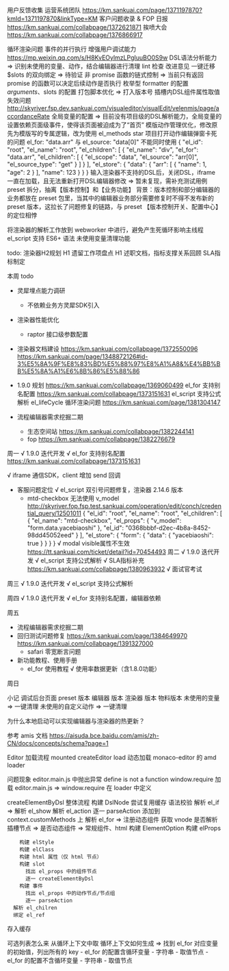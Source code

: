 用户反馈收集
  运营系统团队 https://km.sankuai.com/page/1371197870?kmId=1371197870&linkType=KM
  客户问题收录 & FOP 日报 https://km.sankuai.com/collabpage/1372621871
  挨喷大会 https://km.sankuai.com/collabpage/1376866917

  循环渲染问题
  事件的并行执行
  增强用户调试能力 https://mp.weixin.qq.com/s/H8KvEOylmzLPgIuuBO0S9w
  DSL语法分析能力 => 识别未使用的变量、动作，结合编辑器进行清理
    lint 检查
    改进意见
    一键迁移
  $slots 的双向绑定 => 待验证
  非 promise 函数的链式控制 => 当前只有返回 promise 的函数可以决定后续动作是否执行
  枚举型 formatter 的配置
  $arguments、$slots 的配置
  打包脚本优化 => 打入版本号
  插槽内DSL组件属性取值失效问题 http://skyriver.fsp.dev.sankuai.com/visualeditor/visualEdit/velenmis/page/accordanceRate
  全局变量的配置 => 目前没有项目级的DSL解析能力，全局变量的设置依赖页面级事件，使得该页面被迫成为了“首页”
  模版动作管理优化，修改原先为模版写的专属逻辑，改为使用 el_methods
  star 项目打开动作编辑弹窗卡死的问题
  el_for: "data.arr" 与 el_source: "data[0]" 不能同时使用
    {
      "el_id": "root",
      "el_name": "root",
      "el_children": [
        {
          "el_name": "div",
          "el_for": "data.arr",
          "el_children": [
            {
              "el_scope": "data",
              "el_source": "arr[0]",
              "el_source_type": "get"
            }
          ]
        }
      ],
      "el_store": {
        "data": {
          "arr": [
            {
              "name": 1,
              "age": 2
            }
          ],
          "name": 123
        }
      }
    }
  输入渲染器不支持的DSL后，关闭DSL，iframe 一直在加载，且无法重新打开DSL编辑器修改 => 暂未复现，需补充测试用例
  preset 拆分，抽离【版本控制】和【业务功能】
    背景：版本控制和部分编辑器的业务都放在 preset 包里，当其中的编辑器业务部分需要修复时不得不发布新的 preset 版本，这拉长了问题修复的链路，与 preset 【版本控制开关、配置中心】的定位相悖

  将渲染器的解析工作放到 webworker 中进行，避免产生死循环影响主线程
  el_script 支持 ES6+ 语法
  未使用变量清理功能

todo: 
  渲染器H2规划
    H1 遗留工作项盘点
    H1 述职文档，指标支撑关系回顾
    SLA指标制定

本周 todo
  - 灵犀埋点能力调研
    - 不依赖业务方灵犀SDK引入

  - 渲染器性能优化
    - raptor 接口级参数配置

  - 渲染器文档建设 
    https://km.sankuai.com/collabpage/1372550096
    https://km.sankuai.com/page/1348872126#id-3%E5%8A%9F%E8%83%BD%E5%88%97%E8%A1%A8&%E4%BB%BB%E5%8A%A1%E6%8B%86%E5%88%86

  - 1.9.0 规划 https://km.sankuai.com/collabpage/1369060499
    el_for 支持别名配置 https://km.sankuai.com/collabpage/1373151631
    el_script 支持公式解析 
    el_lifeCycle 循环渲染问题 https://km.sankuai.com/page/1381304147

  - 流程编辑器需求挖掘二期
    - 生态空间站 https://km.sankuai.com/collabpage/1382244141
    - fop https://km.sankuai.com/collabpage/1382276679

周一
  √ 1.9.0 迭代开发
    √ el_for 支持别名配置 https://km.sankuai.com/collabpage/1373151631
  
  √ iframe 通信SDK，client 增加 send 回调

  - 客服问题定位
    √ el_script 双引号问题修复，渲染器 2.14.6 版本
    - mtd-checkbox 无法使用 v_model 
      http://skyriver.fop.fsp.test.sankuai.com/operation/edit/conch/credential_query/12501011
      {
        "el_id": "root",
        "el_name": "root",
        "el_children": [
          {
            "el_name": "mtd-checkbox",
            "el_props": {
              "v_model": "form.data.yacebiaoshi"
            },
            "el_id": "0368bbbf-d2ec-4b8a-8452-98dd45052eed"
          }
        ],
        "el_store": {
          "form": {
            "data": {
              "yacebiaoshi": true
            }
          }
        }
      }
    √ modal visible属性不生效 https://tt.sankuai.com/ticket/detail?id=70454493
周二
  √ 1.9.0 迭代开发
    √ el_script 支持公式解析
  √ SLA指标补充 https://km.sankuai.com/collabpage/1380963932
  √ 面试官考试
  
周三
  √ 1.9.0 迭代开发
    √ el_script 支持公式解析

周四
  √ 1.9.0 迭代开发
    √ el_for 支持别名配置，编辑器依赖

周五
  - 流程编辑器需求挖掘二期
  - 回归测试问题修复
    https://km.sankuai.com/page/1384649970
    https://km.sankuai.com/collabpage/1391327000
    - safari 零宽断言问题
  - 新功能教程、使用手册
    - el_for 使用教程
  √ 使用率数据更新（含1.8.0功能）

周日

小记
  调试后台页面
    preset 版本
    编辑器 版本
    渲染器 版本
    物料版本
    未使用的变量 => 一键清理
    未使用的自定义动作 => 一键清理

  为什么本地启动可以实现编辑器与渲染器的热更新？

  参考 amis 文档 https://aisuda.bce.baidu.com/amis/zh-CN/docs/concepts/schema?page=1

  Editor 加载流程
    mounted
      createEditor
        load
          动态加载 monaco-editor 的 amd loader

  问题现象
    editor.main.js 中抛出异常 define is not a function
    window.require 加载 editor.main.js => window.require 在 loader 中定义

createElementByDsl 整体流程
  构建 DslNode
  尝试复用缓存
  语法校验
  解析 el_if        =>
  解析 el_show
  解析 el_action
    逐一 parseAction
    添加到 context.customMethods 上
  解析 el_for       =>
  注册动态组件
  获取 vnode
    是否解析插槽节点  =>
    是否动态组件      =>
    常规组件、html
      构建 ElementOption
        构建 elProps
          
        构建 elStyle
        构建 elClass
        构建 html 属性（仅 html 节点）
        构建 slot
          找出 el_props 中的组件节点
          逐一 createElementByDsl
        构建 事件
          找出 el_props 中的动作节点/节点组
          逐一 parseAction
      解析 el_chilren
      绑定 el_ref
  存入缓存



  
  

  
  可选列表怎么来
    从循环上下文中取
      循环上下文如何生成 => 找到 el_for 对应变量的初始值，列出所有的 key
        - el_for 的配置含循环变量
          - 字符串
          - 取值节点
        - el_for 的配置不含循环变量
          - 字符串
          - 取值节点
